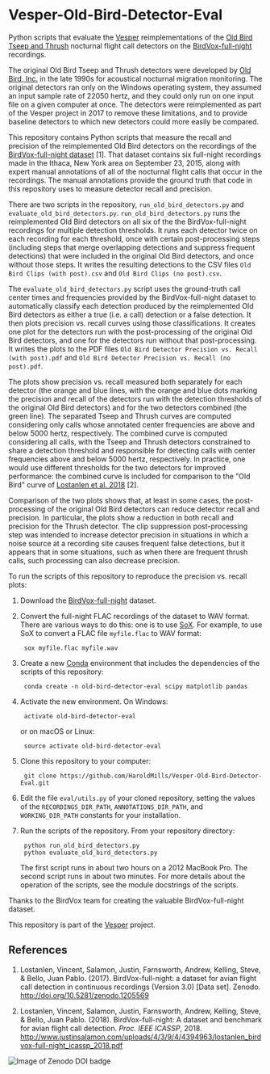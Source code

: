 # Vesper-Old-Bird-Detector-Eval
Python scripts that evaluate the [Vesper](https://github.com/HaroldMills/Vesper) reimplementations of the [Old Bird Tseep and Thrush](http://www.oldbird.org/analysis.htm) nocturnal flight call detectors on the [BirdVox-full-night](https://wp.nyu.edu/birdvox/birdvox-full-night/) recordings.

The original Old Bird Tseep and Thrush detectors were developed by [Old Bird, Inc.](http://www.oldbird.org/) in the late 1990s for acoustical nocturnal migration monitoring. The original detectors ran only on the Windows operating system, they assumed an input sample rate of 22050 hertz, and they could only run on one input file on a given computer at once. The detectors were reimplemented as part of the Vesper project in 2017 to remove these limitations, and to provide baseline detectors to which new detectors could more easily be compared.

This repository contains Python scripts that measure the recall and precision of the reimplemented Old Bird detectors on the recordings of the [BirdVox-full-night dataset](http://doi.org/10.5281/zenodo.1205569) [1]. That dataset contains six full-night recordings made in the Ithaca, New York area on September 23, 2015, along with expert manual annotations of all of the nocturnal flight calls that occur in the recordings. The manual annotations provide the ground truth that code in this repository uses to measure detector recall and precision.

There are two scripts in the repository, `run_old_bird_detectors.py` and `evaluate_old_bird_detectors.py`. `run_old_bird_detectors.py` runs the reimplemented Old Bird detectors on all six of the the BirdVox-full-night recordings for multiple detection thresholds. It runs each detector twice on each recording for each threshold, once with certain post-processing steps (including steps that merge overlapping detections and suppress frequent detections) that were included in the original Old Bird detectors, and once without those steps. It writes the resulting detections to the CSV files `Old Bird Clips (with post).csv` and `Old Bird Clips (no post).csv`.

The `evaluate_old_bird_detectors.py` script uses the ground-truth call center times and frequencies provided by the BirdVox-full-night dataset to automatically classify each detection produced by the reimplemented Old Bird detectors as either a true (i.e. a call) detection or a false detection. It then plots precision vs. recall curves using those classifications. It creates one plot for the detectors run with the post-processing of the original Old Bird detectors, and one for the detectors run without that post-processing. It writes the plots to the PDF files `Old Bird Detector Precision vs. Recall (with post).pdf` and `Old Bird Detector Precision vs. Recall (no post).pdf`.

The plots show precision vs. recall measured both separately for each detector (the orange and blue lines, with the orange and blue dots marking the precision and recall of the detectors run with the detection thresholds of the original Old Bird detectors) and for the two detectors combined (the green line). The separated Tseep and Thrush curves are computed considering only calls whose annotated center frequencies are above and below 5000 hertz, respectively. The combined curve is computed considering all calls, with the Tseep and Thrush detectors constrained to share a detection threshold and responsible for detecting calls with center frequencies above and below 5000 hertz, respectively. In practice, one would use different thresholds for the two detectors for improved performance: the combined curve is included for comparison to the "Old Bird" curve of [Lostanlen et al. 2018](http://www.justinsalamon.com/uploads/4/3/9/4/4394963/lostanlen_birdvox-full-night_icassp_2018.pdf) [2].

Comparison of the two plots shows that, at least in some cases, the post-processing of the original Old Bird detectors can reduce detector recall and precision. In particular, the plots show a reduction in both recall and precision for the Thrush detector. The clip suppression post-processing step was intended to increase detector precision in situations in which a noise source at a recording site causes frequent false detections, but it appears that in some situations, such as when there are frequent thrush calls, such processing can also decrease precision.

To run the scripts of this repository to reproduce the precision vs. recall plots:

1. Download the [BirdVox-full-night](https://wp.nyu.edu/birdvox/birdvox-full-night) dataset.

2. Convert the full-night FLAC recordings of the dataset to WAV format. There are various ways to do this: one is to use [SoX](http://sox.sourceforge.net/). For example, to use SoX to convert a FLAC file `myfile.flac` to WAV format:

        sox myfile.flac myfile.wav
    
3. Create a new [Conda](https://conda.io) environment that includes the dependencies of the scripts of this repository:

        conda create -n old-bird-detector-eval scipy matplotlib pandas
    
4. Activate the new environment. On Windows:

        activate old-bird-detector-eval
        
    or on macOS or Linux:
    
        source activate old-bird-detector-eval
    
5. Clone this repository to your computer:

        git clone https://github.com/HaroldMills/Vesper-Old-Bird-Detector-Eval.git

6. Edit the file `eval/utils.py` of your cloned repository, setting the values of the `RECORDINGS_DIR_PATH`, `ANNOTATIONS_DIR_PATH`, and `WORKING_DIR_PATH` constants for your installation.

7. Run the scripts of the repository. From your repository directory:

        python run_old_bird_detectors.py
        python evaluate_old_bird_detectors.py
    
    The first script runs in about two hours on a 2012 MacBook Pro. The second script runs in about two minutes. For more details about the operation of the scripts, see the module docstrings of the scripts.
    
Thanks to the BirdVox team for creating the valuable BirdVox-full-night dataset.
    
This repository is part of the [Vesper](https://github.com/HaroldMills/Vesper) project.

## References

1. Lostanlen, Vincent, Salamon, Justin, Farnsworth, Andrew, Kelling, Steve, & Bello, Juan Pablo. (2017).
   BirdVox-full-night: a dataset for avian flight call detection in continuous recordings (Version 3.0) [Data set].
   Zenodo. http://doi.org/10.5281/zenodo.1205569
    
2. Lostanlen, Vincent, Salamon, Justin, Farnsworth, Andrew, Kelling, Steve, & Bello, Juan Pablo. (2018).
   BirdVox-full-night: A dataset and benchmark for avian flight call detection.
   *Proc. IEEE ICASSP*, 2018.
   http://www.justinsalamon.com/uploads/4/3/9/4/4394963/lostanlen_birdvox-full-night_icassp_2018.pdf
    
![Image of Zenodo DOI badge](https://zenodo.org/badge/DOI/10.5281/zenodo.1292122.svg)

    
